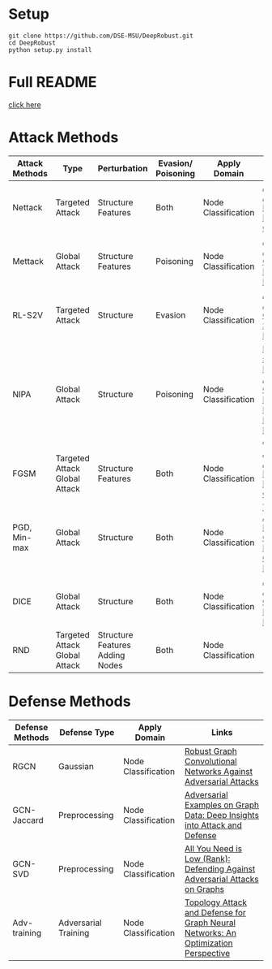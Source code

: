 # Setup
```
git clone https://github.com/DSE-MSU/DeepRobust.git
cd DeepRobust
python setup.py install
```

# Full README
[click here](https://github.com/DSE-MSU/DeepRobust)

# Attack Methods
|   Attack Methods   | Type<img width=200> | Perturbation <img width=80> | Evasion/<br>Poisoning | Apply Domain | Links |
|--------------------|------|--------------------|-------------|-------|----|
| Nettack | Targeted Attack | Structure<br>Features | Both | Node Classification | [Adversarial Attacks on Neural Networks for Graph Data](https://arxiv.org/pdf/1805.07984.pdf)|
| Mettack | Global Attack |  Structure<br>Features | Poisoning | Node Classification | [Adversarial Attacks on Graph Neural Networks via Meta Learning](https://openreview.net/pdf?id=Bylnx209YX) |
| RL-S2V | Targeted Attack | Structure | Evasion |  Node Classification | [Adversarial Attack on Graph Structured Data](https://arxiv.org/pdf/1806.02371.pdf) |
| NIPA | Global Attack | Structure | Poisoning |  Node Classification | [Non-target-specific Node Injection Attacks on Graph Neural Networks: A Hierarchical Reinforcement Learning Approach](https://arxiv.org/pdf/1909.06543.pdf) |
| FGSM | Targeted Attack<br>Global Attack | Structure<br>Features | Both | Node Classification | [Adversarial Attacks on Neural Networks for Graph Data](https://arxiv.org/pdf/1805.07984.pdf)|
| PGD, Min-max | Global Attack | Structure | Both | Node Classification | [Topology Attack and Defense for Graph Neural Networks: An Optimization Perspective](https://arxiv.org/pdf/1906.04214.pdf)|
| DICE | Global Attack | Structure | Both |  Node Classification | [Adversarial Attacks on Graph Neural Networks via Meta Learning](https://openreview.net/pdf?id=Bylnx209YX) |
| RND | Targeted Attack<br>Global Attack | Structure<br>Features<br>Adding Nodes | Both | Node Classification | |


# Defense Methods
|   Defense Methods   | Defense Type | Apply Domain | Links |
|---------------------|--------------|--------------|------|
| RGCN | Gaussian | Node Classification | [Robust Graph Convolutional Networks Against Adversarial Attacks](http://pengcui.thumedialab.com/papers/RGCN.pdf) |
| GCN-Jaccard | Preprocessing | Node Classification | [Adversarial Examples on Graph Data: Deep Insights into Attack and Defense](https://arxiv.org/pdf/1903.01610.pdf)|
| GCN-SVD | Preprocessing | Node Classification | [All You Need is Low (Rank): Defending Against Adversarial Attacks on Graphs](https://dl.acm.org/doi/pdf/10.1145/3336191.3371789?download=true) |
| Adv-training | Adversarial Training | Node Classification | [Topology Attack and Defense for Graph Neural Networks: An Optimization Perspective](https://arxiv.org/pdf/1906.04214.pdf)|

<!--| Hidden-Adv-training | Adversarial Training | Node Classification<br>Graph Classification |[To be added]|
-->

